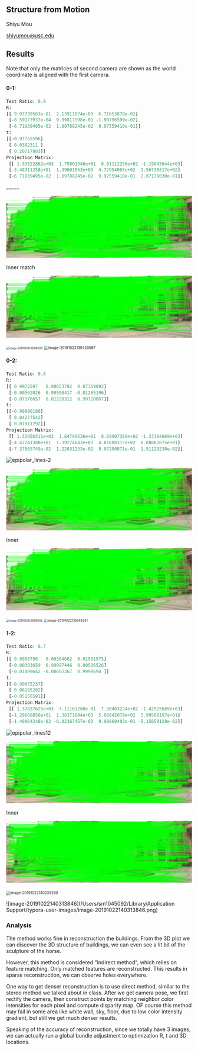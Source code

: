 
## Structure from Motion

Shiyu Mou

shiyumou@usc.edu



## Results

Note that only the matrices of second camera are shown as the world coordinate is aligned with the first camera. 

#### 0-1: 

```python
Test Ratio: 0.9
R: 
[[ 9.97739563e-01  2.13911874e-03  6.71653870e-02]
 [-8.59177937e-04  9.99817598e-01 -1.90796599e-02]
 [-6.71939495e-02  1.89788245e-02  9.97559410e-01]]
t:
[[-0.97755596]
 [ 0.0382311 ]
 [ 0.20717803]]
Projection Matrix:
 [[ 1.33522862e+03  1.75801346e+01  8.61112256e+02 -1.19943644e+03]
 [-3.48311258e+01  1.39601853e+03  4.72954065e+02  1.56738317e+02]
 [-6.71939495e-02  1.89788245e-02  9.97559410e-01  2.07178030e-01]]
```

<img src="output/epipolar_lines.png" alt="epipolar_lines" style="zoom:33%;" />

![sift_match](output/sift_match.png)

Inner match

![inlier_match](output/inlier_match.png)

<img src="/Users/sm1045092/Library/Application Support/typora-user-images/image-20191022135316020.png" alt="image-20191022135316020" style="zoom:50%;" />

<img src="/Users/sm1045092/Library/Application Support/typora-user-images/image-20191022135420567.png" alt="image-20191022135420567" style="zoom:70%;" />

#### 0-2: 

```python
Test Ratio: 0.8
R: 
[[ 0.9972597   0.00653782  0.07369092]
 [-0.00562026  0.99990417 -0.01265196]
 [-0.07376657  0.01220312  0.99720087]]
t: 
[[-0.99890188]
 [ 0.04277542]
 [ 0.01911292]]
Projection Matrix: 
 [[ 1.32950311e+03  1.84799536e+01  8.69907360e+02 -1.37384869e+03]
 [-4.47241380e+01  1.39274643e+03  4.81688315e+02  6.88882675e+01]
 [-7.37665745e-02  1.22031233e-02  9.97200871e-01  1.91129238e-02]]
```

![epipolar_lines-2](output/epipolar_lines-2.png)

![sift_match02](output/sift_match02.png)

Inner

![inlier_match02](output/inlier_match02.png)



<img src="/Users/sm1045092/Library/Application Support/typora-user-images/image-20191022135910506.png" alt="image-20191022135910506" style="zoom:50%;" />

<img src="/Users/sm1045092/Library/Application Support/typora-user-images/image-20191022135944241.png" alt="image-20191022135944241" style="zoom:60%;" />

#### 1-2: 

```R
Test Ratio: 0.7
R: 
[[ 0.9998798   0.00384662  0.01501975]
 [-0.00393659  0.99997446  0.00596526]
 [-0.01499642 -0.00602367  0.9998694 ]]
t: 
[[-0.99675237]
 [ 0.06185202]
 [-0.05156591]]
Projection Matrix: 
 [[ 1.37837625e+03  7.11161200e-01  7.90403224e+02 -1.42525689e+03]
 [-1.29668858e+01  1.38371894e+03  5.08842079e+02  5.99588197e+01]
 [-1.49964248e-02 -6.02367457e-03  9.99869403e-01 -5.15659128e-02]]
```

![epipolar_lines12](output/epipolar_lines12.png)

![sift_match12](output/sift_match12.png)

Inner

![inlier_match12](output/inlier_match12.png)

<img src="/Users/sm1045092/Library/Application Support/typora-user-images/image-20191022140233260.png" alt="image-20191022140233260" style="zoom:70%;" />



![image-20191022140313846](/Users/sm1045092/Library/Application Support/typora-user-images/image-20191022140313846.png)

### Analysis 

The method works fine in reconstruction the buildings. From the 3D plot we can discover the 3D structure of buildings, we can even see a lit bit of the sculpture of the horse. 

However, this method is considered "indirect method", which relies on feature matching. Only matched features are reconstructed. This results in sparse reconstruction, we can observe holes everywhere. 

One way to get denser reconstruction is to use direct method, similar to the stereo method we talked about in class. After we get camera pose, we first rectify the camera, then construct points by matching neighbor color intensities for each pixel and compute disparity map. OF course this method may fail in some area like white wall, sky, floor, due to low color intensity gradient, but still we get much denser results. 

Speaking of the accuracy of reconstruction, since we totally have 3 images, we can actually run a global bundle adjustment to optimization R, t and 3D locations. 

​    